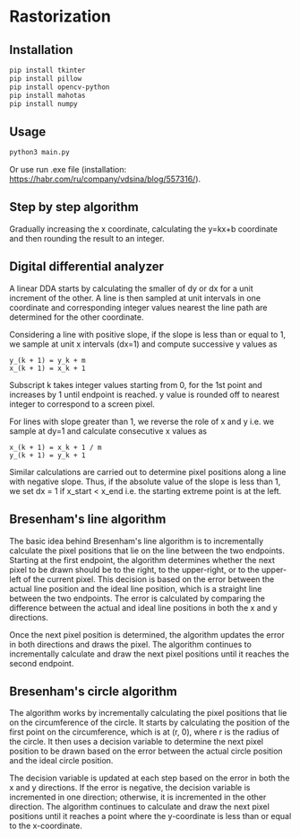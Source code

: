 # Rastorization
## Installation

```sh
pip install tkinter
pip install pillow
pip install opencv-python
pip install mahotas
pip install numpy
```

## Usage
```sh
python3 main.py
```
Or use run .exe file (installation: https://habr.com/ru/company/vdsina/blog/557316/).

## Step by step algorithm
Gradually increasing the x coordinate, calculating the y=kx+b coordinate and then rounding the result to an integer.
## Digital differential analyzer 
A linear DDA starts by calculating the smaller of dy or dx for a unit increment of the other. A line is then sampled at unit intervals in one coordinate and corresponding integer values nearest the line path are determined for the other coordinate.

Considering a line with positive slope, if the slope is less than or equal to 1, we sample at unit x intervals (dx=1) and compute successive y values as

    y_(k + 1) = y_k + m
    x_(k + 1) = x_k + 1
    
Subscript k takes integer values starting from 0, for the 1st point and increases by 1 until endpoint is reached. y value is rounded off to nearest integer to correspond to a screen pixel.

For lines with slope greater than 1, we reverse the role of x and y i.e. we sample at dy=1 and calculate consecutive x values as

    x_(k + 1) = x_k + 1 / m
    y_(k + 1) = y_k + 1

Similar calculations are carried out to determine pixel positions along a line with negative slope. Thus, if the absolute value of the slope is less than 1, we set dx = 1 if x_start < x_end i.e. the starting extreme point is at the left. 
## Bresenham's line algorithm
The basic idea behind Bresenham's line algorithm is to incrementally calculate the pixel positions that lie on the line between the two endpoints. Starting at the first endpoint, the algorithm determines whether the next pixel to be drawn should be to the right, to the upper-right, or to the upper-left of the current pixel. This decision is based on the error between the actual line position and the ideal line position, which is a straight line between the two endpoints. The error is calculated by comparing the difference between the actual and ideal line positions in both the x and y directions.

Once the next pixel position is determined, the algorithm updates the error in both directions and draws the pixel. The algorithm continues to incrementally calculate and draw the next pixel positions until it reaches the second endpoint.
## Bresenham's circle algorithm
The algorithm works by incrementally calculating the pixel positions that lie on the circumference of the circle. It starts by calculating the position of the first point on the circumference, which is at (r, 0), where r is the radius of the circle. It then uses a decision variable to determine the next pixel position to be drawn based on the error between the actual circle position and the ideal circle position.

The decision variable is updated at each step based on the error in both the x and y directions. If the error is negative, the decision variable is incremented in one direction; otherwise, it is incremented in the other direction. The algorithm continues to calculate and draw the next pixel positions until it reaches a point where the y-coordinate is less than or equal to the x-coordinate.
